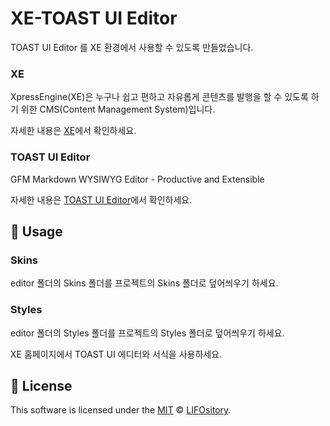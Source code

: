 # XE-TOAST UI Editor

TOAST UI Editor 를 XE 환경에서 사용할 수 있도록 만들었습니다.

### XE
XpressEngine(XE)은 누구나 쉽고 편하고 자유롭게 콘텐츠를 발행을 할 수 있도록 하기 위한 CMS(Content Management System)입니다. 

자세한 내용은 [XE](https://github.com/xpressengine/xe-core)에서 확인하세요.

### TOAST UI Editor
GFM Markdown WYSIWYG Editor - Productive and Extensible

자세한 내용은 [TOAST UI Editor](https://github.com/nhnent/tui.editor)에서 확인하세요.

## 🔨 Usage

### Skins
editor 폴더의 Skins 폴더를 프로젝트의 Skins 폴더로 덮어씌우기 하세요.

### Styles
editor 폴더의 Styles 폴더를 프로젝트의 Styles 폴더로 덮어씌우기 하세요.

XE 홈페이지에서 TOAST UI 에디터와 서식을 사용하세요.

## 📜 License
This software is licensed under the [MIT](https://github.com/nhnent/tui.editor/blob/master/LICENSE) © [LIFOsitory](https://github.com/LIFOsitory).
